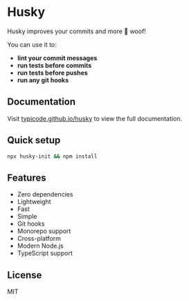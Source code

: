 # Husky

Husky improves your commits and more 🐶 woof!

You can use it to:

- **lint your commit messages**
- **run tests before commits**
- **run tests before pushes**
- **run any git hooks**

## Documentation

Visit [typicode.github.io/husky](https://typicode.github.io/husky/) to view the full documentation.

## Quick setup

```bash
npx husky-init && npm install
```

## Features

- Zero dependencies
- Lightweight
- Fast
- Simple
- Git hooks
- Monorepo support
- Cross-platform
- Modern Node.js
- TypeScript support

## License

MIT 
